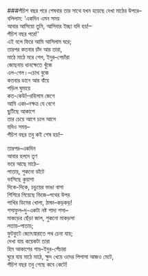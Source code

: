 ###পঁচিশ বছর পরে
শেষবার তার সাথে যখন হয়েছে দেখা মাঠের উপরে–   
বলিলাম: ‘একদিন এমন সময়  
আবার আসিয়ো তুমি, আসিবার ইচ্ছা যদি হয়!–   
পঁচিশ বছর পরে!’  
এই বলে ফিরে আমি আসিলাম ঘরে;  
তারপর কতবার চাঁদ আর তারা,  
মাঠে মাঠে মরে গেল, ইদুর–পেচাঁরা  
জোছনায় ধানক্ষেতে খুঁজে  
এল-গেল।–চোখ বুজে  
কতবার ডানে আর বাঁয়ে  
পড়িল ঘুমায়ে  
কত-কেউ!–রহিলাম জেগে  
আমি একা–নক্ষত্র যে বেগে  
ছুটিছে আকাশে  
তার চেয়ে আগে চলে আসে  
যদিও সময়–   
পঁচিশ বছর তবু কই শেষ হয়!–   

তারপর–একদিন  
আবার হলদে তৃণ  
ভরে আছে মাঠে–   
পাতায়, শুকনো ডাঁটে  
ভাসিছে কুয়াশা  
দিকে-দিকে, চড়ুয়ের ভাঙা বাসা  
শিশিরে গিয়েছে ভিজে–পথের উপর  
পাখির ডিমের খোলা, ঠান্ডা–কড়্‌কড়্!  
শসাফুল–দু-একটা নষ্ট শাদা শসা–   
মাকড়ের ছেঁড়া জাল, শুকনো মাকড়সা  
লতায়–পাতায়;  
ফুটফুটে জ্যোৎস্নারাতে পথ চেনা যায়;  
দেখা যায় কয়েকটা তারা  
হিম আকাশের গায়–ইদুর-পেঁচারা  
ঘুরে যায় মাঠে মাঠে, ক্ষুদ খেয়ে ওদের পিপাসা আজও মেটে,  
পঁচিশ বছর তবু গেছে কবে কেটে!  
